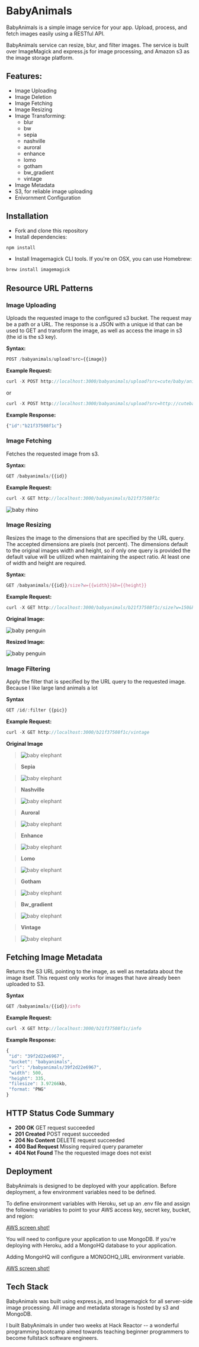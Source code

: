# BabyAnimals

BabyAnimals is a simple image service for your app. Upload, process, and fetch images easily using a RESTful API. 

BabyAnimals service can resize, blur, and filter images. The service is built over ImageMagick and express.js for image processing, and Amazon s3 as the image storage platform.

## Features:

* Image Uploading
* Image Deletion
* Image Fetching
* Image Resizing
* Image Transforming:
  * blur
  * bw
  * sepia
  * nashville
  * auroral 
  * enhance
  * lomo
  * gotham
  * bw_gradient
  * vintage
* Image Metadata
* S3, for reliable image uploading
* Enivornment Configuration

## Installation

* Fork and clone this repository
* Install dependencies:

```js
npm install
```

* Install Imagemagick CLI tools. If you're on OSX, you can use Homebrew:

```js
brew install imagemagick
```
## Resource URL Patterns


### Image Uploading

Uploads the requested image to the configured s3 bucket. The request may be a path or a URL. The response is a JSON with a unique id that can be used to GET and transform the image, as well as access the image in s3 (the id is the s3 key).

**Syntax:**

```js
POST /babyanimals/upload?src={{image}}
```

**Example Request:**
```js
curl -X POST http://localhost:3000/babyanimals/upload?src=cute/baby/animal.png
```
or 
```js
curl -X POST http://localhost:3000/babyanimals/upload?src=http://cutebabyanimal.png
```

**Example Response:** 
````js
{"id":"b21f37508f1c"}
````

### Image Fetching

Fetches the requested image from s3.

**Syntax:**

```js
GET /babyanimals/{{id}}
```

**Example Request:**

```js
curl -X GET http://localhost:3000/babyanimals/b21f37508f1c
```

![baby rhino](http://babyanimals.herokuapp.com/babyanimals/fda7f33a4814)

### Image Resizing

Resizes the image to the dimensions that are specified by the URL query. The accepted dimensions are pixels (not percent). The dimensions default to the original images width and height, so if only one query is provided the default value will be utilized when maintaining the aspect ratio. At least one of width and height are required.

**Syntax:**
```js
GET /babyanimals/{{id}}/size?w={{width}}&h={{height}}
```
**Example Request:**

```js
curl -X GET http://localhost:3000/babyanimals/b21f37508f1c/size?w=150&h=200
```

**Original Image:**

![baby penguin](http://babyanimals.herokuapp.com//babyanimals/4dbd80a06682)

**Resized Image:**

![baby penguin](http://babyanimals.herokuapp.com/babyanimals/4dbd80a06682/size?w=200&h=200)


### Image Filtering

Apply the filter that is specified by the URL query to the requested image. Because I like large land animals a lot

**Syntax**
```js
GET /id/:filter {{pic}}
```
**Example Request:**
```js
curl -X GET http://localhost:3000/b21f37508f1c/vintage
```

**Original Image**

> ![baby elephant](http://babyanimals.herokuapp.com/babyanimals25fa3b881803)

> **Sepia**

> ![baby elephant](http://babyanimals.herokuapp.com/babyanimals/25fa3b881803/sepia)

> **Nashville**

> ![baby elephant](http://babyanimals.herokuapp.com/babyanimals/25fa3b881803/nashville)

> **Auroral**

> ![baby elephant](http://babyanimals.herokuapp.com/babyanimals/25fa3b881803/auroral)

> **Enhance**

> ![baby elephant](http://babyanimals.herokuapp.com/babyanimals/25fa3b881803/enhance)

> **Lomo**

> ![baby elephant](http://babyanimals.herokuapp.com/babyanimals/25fa3b881803/lomo)

> **Gotham**

> ![baby elephant](http://babyanimals.herokuapp.com/babyanimals/25fa3b881803/gotham)

> **Bw_gradient**

> ![baby elephant](http://babyanimals.herokuapp.com/babyanimals/25fa3b881803/bw_gradient)

> **Vintage**

> ![baby elephant](http://babyanimals.herokuapp.com/babyanimals/25fa3b881803/vintage)


 ## Fetching Image Metadata

 Returns the S3 URL pointing to the image, as well as metadata about the image itself. This request only works for images that have already been uploaded to S3.

 **Syntax**
 ```js
 GET /babyanimals/{{id}}/info
 ```

 **Example Request:**
 ```js
 curl -X GET http://localhost:3000/b21f37508f1c/info
 ```

 **Example Response:**
 ```js
 {
  "id": "39f2d22e6967",
  "bucket": "babyanimals",
  "url": "/babyanimals/39f2d22e6967",
  "width": 500,
  "height": 335,
  "filesize": 3.97266kb,
  "format: "PNG" 
 }
 ```

## HTTP Status Code Summary

* **200 OK** GET request succeeded
* **201 Created** POST request succeeded 
* **204 No Content** DELETE request succeeded
* **400 Bad Request** Missing required query parameter
* **404 Not Found** The the requested image does not exist 

## Deployment

BabyAnimals is designed to be deployed with your application. Before deployment, a few environment variables need to be defined.

To define environment variables with Heroku, set up an .env file and assign the following variables to point to your AWS access key, secret key, bucket, and region:

[AWS screen shot!](/app/assets.screenshots/s3_screenshot.png)

You will need to configure your application to use MongoDB. If you're deploying with Heroku, add a MongoHQ database to your application.

Adding MongoHQ will configure a MONGOHQ_URL environment variable.

[AWS screen shot!](app/assets.screenshots/s3_screenshot.png)

## Tech Stack

BabyAnimals was built using express.js, and Imagemagick for all server-side image processing. All image and metadata storage is hosted by s3 and MongoDB.

I built BabyAnimals in under two weeks at Hack Reactor -- a wonderful programming bootcamp aimed towards teaching beginner programmers to become fullstack software engineers. 
 
 
